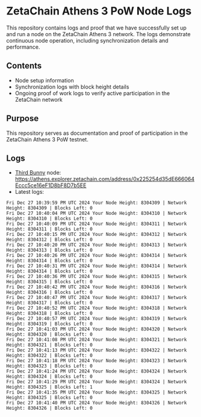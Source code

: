 # ZetaChain Athens 3 PoW Node Logs
This repository contains logs and proof that we have successfully set up and run a node on the ZetaChain Athens 3 network. The logs demonstrate continuous node operation, including synchronization details and performance.

## Contents
- Node setup information
- Synchronization logs with block height details
- Ongoing proof of work logs to verify active participation in the ZetaChain network

## Purpose
This repository serves as documentation and proof of participation in the ZetaChain Athens 3 PoW testnet.

## Logs

- [Third Bunny](https://thirdbunny.xyz/) node: https://athens.explorer.zetachain.com/address/0x225254d35dE666064Eccc5ce16eF1D8bF8D7b5EE
- Latest logs:
```
Fri Dec 27 10:39:59 PM UTC 2024 Your Node Height: 8304309 | Network Height: 8304309 | Blocks Left: 0
Fri Dec 27 10:40:04 PM UTC 2024 Your Node Height: 8304310 | Network Height: 8304310 | Blocks Left: 0
Fri Dec 27 10:40:09 PM UTC 2024 Your Node Height: 8304311 | Network Height: 8304311 | Blocks Left: 0
Fri Dec 27 10:40:15 PM UTC 2024 Your Node Height: 8304312 | Network Height: 8304312 | Blocks Left: 0
Fri Dec 27 10:40:20 PM UTC 2024 Your Node Height: 8304313 | Network Height: 8304313 | Blocks Left: 0
Fri Dec 27 10:40:26 PM UTC 2024 Your Node Height: 8304314 | Network Height: 8304314 | Blocks Left: 0
Fri Dec 27 10:40:31 PM UTC 2024 Your Node Height: 8304314 | Network Height: 8304314 | Blocks Left: 0
Fri Dec 27 10:40:36 PM UTC 2024 Your Node Height: 8304315 | Network Height: 8304315 | Blocks Left: 0
Fri Dec 27 10:40:42 PM UTC 2024 Your Node Height: 8304316 | Network Height: 8304316 | Blocks Left: 0
Fri Dec 27 10:40:47 PM UTC 2024 Your Node Height: 8304317 | Network Height: 8304317 | Blocks Left: 0
Fri Dec 27 10:40:52 PM UTC 2024 Your Node Height: 8304318 | Network Height: 8304318 | Blocks Left: 0
Fri Dec 27 10:40:57 PM UTC 2024 Your Node Height: 8304319 | Network Height: 8304319 | Blocks Left: 0
Fri Dec 27 10:41:03 PM UTC 2024 Your Node Height: 8304320 | Network Height: 8304320 | Blocks Left: 0
Fri Dec 27 10:41:08 PM UTC 2024 Your Node Height: 8304321 | Network Height: 8304321 | Blocks Left: 0
Fri Dec 27 10:41:13 PM UTC 2024 Your Node Height: 8304322 | Network Height: 8304322 | Blocks Left: 0
Fri Dec 27 10:41:18 PM UTC 2024 Your Node Height: 8304323 | Network Height: 8304323 | Blocks Left: 0
Fri Dec 27 10:41:24 PM UTC 2024 Your Node Height: 8304324 | Network Height: 8304324 | Blocks Left: 0
Fri Dec 27 10:41:29 PM UTC 2024 Your Node Height: 8304324 | Network Height: 8304325 | Blocks Left: 1
Fri Dec 27 10:41:35 PM UTC 2024 Your Node Height: 8304325 | Network Height: 8304325 | Blocks Left: 0
Fri Dec 27 10:41:40 PM UTC 2024 Your Node Height: 8304326 | Network Height: 8304326 | Blocks Left: 0
```
